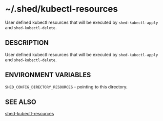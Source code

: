 # ~/.shed/kubectl-resources

User defined kubectl resources that will be executed by `shed-kubectl-apply` and `shed-kubectl-delete`.

## DESCRIPTION

User defined kubectl resources that will be executed by `shed-kubectl-apply` and `shed-kubectl-delete`.

## ENVIRONMENT VARIABLES

`SHED_CONFIG_DIRECTORY_RESOURCES` - pointing to this directory.

## SEE ALSO

[shed-kubectl-resources](shed-kubectl-resources.md)

